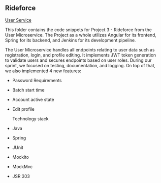 ## Rideforce

   [User Service](https://github.com/nhoac001/rideforce-user-service)

  This folder contains the code snippets for Project 3 - Rideforce from the User Microservice. The Project as a whole utilizes Angular for its frontend, Spring for its backend, and Jenkins for its development pipeline. 
  
  The User Microservice handles all endpoints relating to user data such as registration, login, and profile editing. It implements JWT token generation to validate users and secures endpoints based on user roles.
  During our sprint, we focused on testing, documentation, and logging. On top of that, we also implemented 4 new features:
* Password Requirements
* Batch start time
* Account active state
* Edit profile

	Technology stack
* Java
* Spring
* JUnit
* Mockito
* MockMvc
* JSR 303